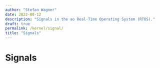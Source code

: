 ```yaml
---
author: "Stefan Wagner"
date: 2022-08-12
description: "Signals in the ao Real-Time Operating System (RTOS)."
draft: true
permalink: /kernel/signal/
title: "Signals"
---
```


# Signals
